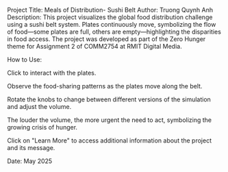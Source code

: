 Project Title: Meals of Distribution- Sushi Belt
Author: Truong Quynh Anh
Description:
This project visualizes the global food distribution challenge using a sushi belt system. Plates continuously move, symbolizing the flow of food—some plates are full, others are empty—highlighting the disparities in food access. The project was developed as part of the Zero Hunger theme for Assignment 2 of COMM2754 at RMIT Digital Media.

How to Use:

Click to interact with the plates.

Observe the food-sharing patterns as the plates move along the belt.

Rotate the knobs to change between different versions of the simulation and adjust the volume.

The louder the volume, the more urgent the need to act, symbolizing the growing crisis of hunger.

Click on "Learn More" to access additional information about the project and its message.

Date: May 2025

